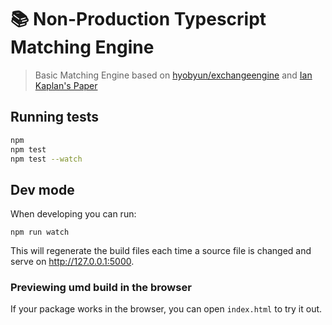 # 📚 Non-Production Typescript Matching Engine

> Basic Matching Engine based on [hyobyun/exchangeengine](https://github.com/hyobyun/exchangeengine) and [Ian Kaplan's Paper](https://github.com/IanLKaplan/matchingEngine/wiki/Market-Order-Matching-Engines)

## Running tests

```sh
npm
npm test
npm test --watch
```

## Dev mode

When developing you can run:

```
npm run watch
```

This will regenerate the build files each time a source file is changed and serve on http://127.0.0.1:5000.

### Previewing umd build in the browser

If your package works in the browser, you can open `index.html` to try it out.
